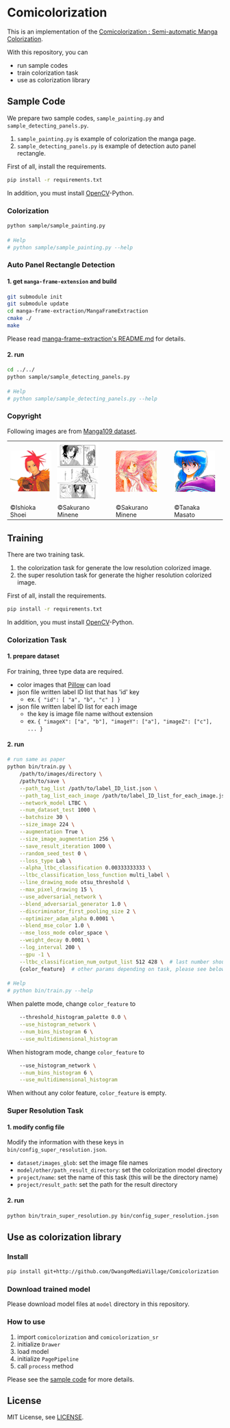 # Comicolorization

This is an implementation of the [Comicolorization : Semi-automatic Manga Colorization](https://arxiv.org/abs/1706.06759).

With this repository, you can
* run sample codes
* train colorization task
* use as colorization library

## Sample Code
We prepare two sample codes, `sample_painting.py` and `sample_detecting_panels.py`.

1. `sample_painting.py` is example of colorization the manga page.
1. `sample_detecting_panels.py` is example of detection auto panel rectangle.

First of all, install the requirements.
```bash
pip install -r requirements.txt
```
In addition, you must install [OpenCV](http://docs.opencv.org/master/)-Python.

### Colorization
```bash
python sample/sample_painting.py

# Help
# python sample/sample_painting.py --help
```

### Auto Panel Rectangle Detection
#### 1. get `manga-frame-extension` and build
```bash
git submodule init
git submodule update
cd manga-frame-extraction/MangaFrameExtraction
cmake ./
make
```

Please read [manga-frame-extraction's README.md](http://github.com/DwangoMediaVillage/manga_frame_extraction/blob/master/README.md) for details.

#### 2. run
```bash
cd ../../
python sample/sample_detecting_panels.py

# Help
# python sample/sample_detecting_panels.py --help
```

### Copyright
Following images are from [Manga109 dataset](http://www.manga109.org/).

<table style="border-collapse: collapse">
<tr>
    <td><img src="./sample/Belmondo-1.png" width="96px"></td>
    <td><img src="./sample/HinagikuKenzan_026.jpg" width="96px"></td>
    <td><img src="./sample/HinagikuKenzan-1.png" width="96px"></td>
    <td><img src="./sample/TasogareTsushin-1.png" width="96px"></td>
</tr>
<tr>
    <td>©Ishioka Shoei</td>
    <td>©Sakurano Minene</td>
    <td>©Sakurano Minene</td>
    <td>©Tanaka Masato</td>
</tr>
</table>

## Training
There are two training task.

1. the colorization task for generate the low resolution colorized image.
2. the super resolution task for generate the higher resolution colorized image.

First of all, install the requirements.
```bash
pip install -r requirements.txt
```
In addition, you must install [OpenCV](http://docs.opencv.org/master/)-Python.

### Colorization Task

#### 1. prepare dataset
For training, three type data are required.

* color images that [Pillow](https://pillow.readthedocs.io/) can load
* json file written label ID list that has 'id' key
    * ex. ```{
        "id": [
            "a",
            "b",
            "c"
        ]
    }```
* json file written label ID list for each image
    * the key is image file name without extension
    * ex. ```{
        "imageX": ["a", "b"],
        "imageY": ["a"],
        "imageZ": ["c"],
        ...
    }```

#### 2. run
```bash
# run same as paper
python bin/train.py \
    /path/to/images/directory \
    /path/to/save \
    --path_tag_list /path/to/label_ID_list.json \
    --path_tag_list_each_image /path/to/label_ID_list_for_each_image.json \
    --network_model LTBC \
    --num_dataset_test 1000 \
    --batchsize 30 \
    --size_image 224 \
    --augmentation True \
    --size_image_augmentation 256 \
    --save_result_iteration 1000 \
    --random_seed_test 0 \
    --loss_type Lab \
    --alpha_ltbc_classification 0.00333333333 \
    --ltbc_classification_loss_function multi_label \
    --line_drawing_mode otsu_threshold \
    --max_pixel_drawing 15 \
    --use_adversarial_network \
    --blend_adversarial_generator 1.0 \
    --discriminator_first_pooling_size 2 \
    --optimizer_adam_alpha 0.0001 \
    --blend_mse_color 1.0 \
    --mse_loss_mode color_space \
    --weight_decay 0.0001 \
    --log_interval 200 \
    --gpu -1 \
    --ltbc_classification_num_output_list 512 428 \  # last number should be same as number of labels
    {color_feature}  # other params depending on task, please see below

# Help
# python bin/train.py --help
```

When palette mode, change `color_feature` to
```bash
    --threshold_histogram_palette 0.0 \
    --use_histogram_network \
    --num_bins_histogram 6 \
    --use_multidimensional_histogram
```

When histogram mode, change `color_feature` to
```bash
    --use_histogram_network \
    --num_bins_histogram 6 \
    --use_multidimensional_histogram
```

When without any color feature, `color_feature` is empty.

### Super Resolution Task
#### 1. modify config file
Modify the information with these keys in `bin/config_super_resolution.json`.
* `dataset/images_glob`: set the image file names
* `model/other/path_result_directory`: set the colorization model directory
* `project/name`: set the name of this task (this will be the directory name)
* `project/result_path`: set the path for the result directory

#### 2. run
```bash
python bin/train_super_resolution.py bin/config_super_resolution.json
```

## Use as colorization library
### Install
```bash
pip install git+http://github.com/DwangoMediaVillage/Comicolorization
```

### Download trained model
Please download model files at `model` directory in this repository.

### How to use
1. import `comicolorization` and `comicolorization_sr`
1. initialize `Drawer`
1. load model
1. initialize `PagePipeline`
1. call `process` method

Please see the [sample code](./sample/sample_painting.py) for more details.

## License
MIT License, see [LICENSE](./LICENSE).
